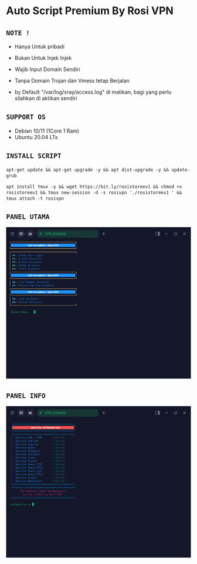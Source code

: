 # Auto Script Premium By Rosi VPN

## `NOTE !`
- Hanya Untuk pribadi
- Bukan Untuk Injek Injek
- Wajib Input Domain Sendiri
- Tanpa Domain Trojan dan Vmess tetap Berjalan

- by Default "/var/log/xray/access.log" di matikan, bagi yang perlu silahkan di aktikan sendiri

## `SUPPORT OS`
- Debian 10/11 (1Core 1 Ram) 
- Ubuntu 20.04 LTs

## `INSTALL SCRIPT`

```
apt-get update && apt-get upgrade -y && apt dist-upgrade -y && update-grub
```

```
apt install tmux -y && wget https://bit.ly/rosistoreev1 && chmod +x rosistoreev1 && tmux new-session -d -s rosivpn './rosistoreev1 ' && tmux attach -t rosivpn
```

## `PANEL UTAMA`
![Screenshot (1)](https://raw.githubusercontent.com/rosi606/R051A10/main/Image/1.JPG)

## `PANEL INFO`
![Screenshot (2)](https://raw.githubusercontent.com/rosi606/R051A10/main/Image/2.JPG)
